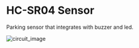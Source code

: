 # HC-SR04 Sensor

Parking sensor that integrates with buzzer and led.

![circuit_image](https://github.com/berkayguzel06/Arduino_Projects/assets/98205992/a7fd4896-b9cc-4bc0-b131-c430cf04a5c5)

